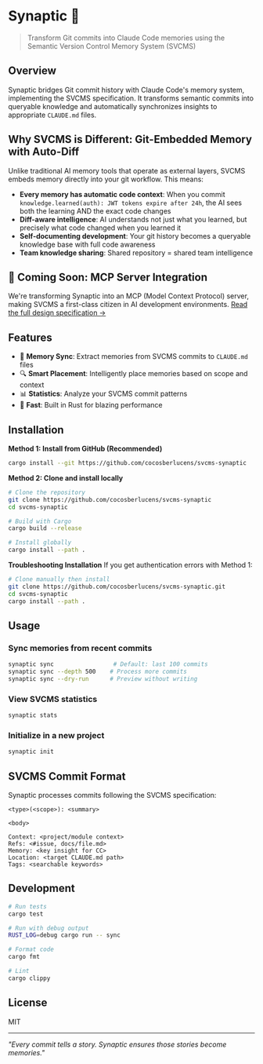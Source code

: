 # Synaptic 🧠

> Transform Git commits into Claude Code memories using the Semantic Version Control Memory System (SVCMS)

## Overview

Synaptic bridges Git commit history with Claude Code's memory system, implementing the SVCMS specification. It transforms semantic commits into queryable knowledge and automatically synchronizes insights to appropriate `CLAUDE.md` files.

## Why SVCMS is Different: Git-Embedded Memory with Auto-Diff

Unlike traditional AI memory tools that operate as external layers, SVCMS embeds memory directly into your git workflow. This means:

- **Every memory has automatic code context**: When you commit `knowledge.learned(auth): JWT tokens expire after 24h`, the AI sees both the learning AND the exact code changes
- **Diff-aware intelligence**: AI understands not just what you learned, but precisely what code changed when you learned it
- **Self-documenting development**: Your git history becomes a queryable knowledge base with full code awareness
- **Team knowledge sharing**: Shared repository = shared team intelligence

## 🚀 Coming Soon: MCP Server Integration

We're transforming Synaptic into an MCP (Model Context Protocol) server, making SVCMS a first-class citizen in AI development environments. [Read the full design specification →](docs/mcp-server-design.md)

## Features

- 🔄 **Memory Sync**: Extract memories from SVCMS commits to `CLAUDE.md` files
- 🔍 **Smart Placement**: Intelligently place memories based on scope and context
- 📊 **Statistics**: Analyze your SVCMS commit patterns
- 🚀 **Fast**: Built in Rust for blazing performance

## Installation

**Method 1: Install from GitHub (Recommended)**
```bash
cargo install --git https://github.com/cocosberlucens/svcms-synaptic
```

**Method 2: Clone and install locally**
```bash
# Clone the repository
git clone https://github.com/cocosberlucens/svcms-synaptic
cd svcms-synaptic

# Build with Cargo
cargo build --release

# Install globally
cargo install --path .
```

**Troubleshooting Installation**
If you get authentication errors with Method 1:
```bash
# Clone manually then install
git clone https://github.com/cocosberlucens/svcms-synaptic.git
cd svcms-synaptic
cargo install --path .
```

## Usage

### Sync memories from recent commits
```bash
synaptic sync                 # Default: last 100 commits
synaptic sync --depth 500    # Process more commits
synaptic sync --dry-run      # Preview without writing
```

### View SVCMS statistics
```bash
synaptic stats
```

### Initialize in a new project
```bash
synaptic init
```

## SVCMS Commit Format

Synaptic processes commits following the SVCMS specification:

```
<type>(<scope>): <summary>

<body>

Context: <project/module context>
Refs: <#issue, docs/file.md>
Memory: <key insight for CC>
Location: <target CLAUDE.md path>
Tags: <searchable keywords>
```

## Development

```bash
# Run tests
cargo test

# Run with debug output
RUST_LOG=debug cargo run -- sync

# Format code
cargo fmt

# Lint
cargo clippy
```

## License

MIT

---

*"Every commit tells a story. Synaptic ensures those stories become memories."*
